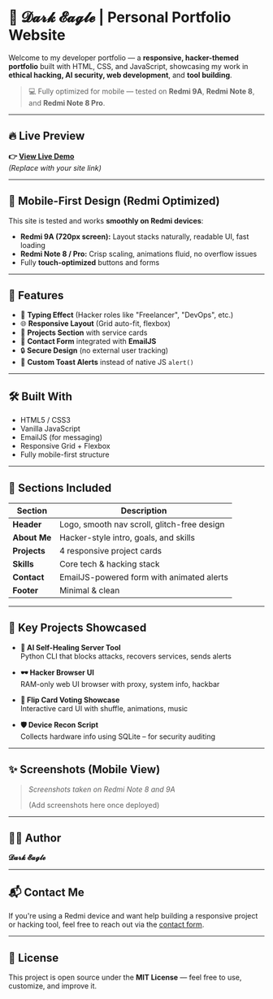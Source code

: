 # 🦅 𝓓𝓪𝓻𝓴 𝓔𝓪𝓰𝓵𝓮 | Personal Portfolio Website

Welcome to my developer portfolio — a **responsive, hacker-themed portfolio** built with HTML, CSS, and JavaScript, showcasing my work in **ethical hacking, AI security, web development**, and **tool building**.

> 💻 Fully optimized for mobile — tested on **Redmi 9A**, **Redmi Note 8**, and **Redmi Note 8 Pro**.

---

## 🔥 Live Preview

**👉 [View Live Demo](#)**  
_(Replace with your site link)_

---

## 📱 Mobile-First Design (Redmi Optimized)

This site is tested and works **smoothly on Redmi devices**:

- **Redmi 9A (720px screen):** Layout stacks naturally, readable UI, fast loading
- **Redmi Note 8 / Pro:** Crisp scaling, animations fluid, no overflow issues
- Fully **touch-optimized** buttons and forms

---

## 📌 Features

- 🧠 **Typing Effect** (Hacker roles like "Freelancer", "DevOps", etc.)
- 🌐 **Responsive Layout** (Grid auto-fit, flexbox)
- 💼 **Projects Section** with service cards
- 💬 **Contact Form** integrated with **EmailJS**
- 🔒 **Secure Design** (no external user tracking)
- 🧊 **Custom Toast Alerts** instead of native JS `alert()`

---

## 🛠️ Built With

- HTML5 / CSS3
- Vanilla JavaScript
- EmailJS (for messaging)
- Responsive Grid + Flexbox
- Fully mobile-first structure

---

## 🚀 Sections Included

| Section       | Description                                   |
|---------------|-----------------------------------------------|
| **Header**    | Logo, smooth nav scroll, glitch-free design   |
| **About Me**  | Hacker-style intro, goals, and skills         |
| **Projects**  | 4 responsive project cards                    |
| **Skills**    | Core tech & hacking stack                     |
| **Contact**   | EmailJS-powered form with animated alerts     |
| **Footer**    | Minimal & clean                               |

---

## 🧩 Key Projects Showcased

- **🧠 AI Self-Healing Server Tool**  
  Python CLI that blocks attacks, recovers services, sends alerts

- **🕶️ Hacker Browser UI**  
  RAM-only web UI browser with proxy, system info, hackbar

- **🎴 Flip Card Voting Showcase**  
  Interactive card UI with shuffle, animations, music

- **🛡️ Device Recon Script**  
  Collects hardware info using SQLite – for security auditing

---

## ✨ Screenshots (Mobile View)

> _Screenshots taken on Redmi Note 8 and 9A_
> 
> (Add screenshots here once deployed)

---

## 👨‍💻 Author

**𝓓𝓪𝓻𝓴 𝓔𝓪𝓰𝓵𝓮**  

---

## 📬 Contact Me

If you're using a Redmi device and want help building a responsive project or hacking tool, feel free to reach out via the [contact form](#contact).

---

## 🔐 License

This project is open source under the **MIT License** — feel free to use, customize, and improve it.
